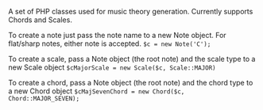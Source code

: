 A set of PHP classes used for music theory generation. Currently supports Chords and Scales.

To create a note just pass the note name to a new Note object. For flat/sharp notes, either note is accepted.
`$c = new Note('C');`

To create a scale, pass a Note object (the root note) and the scale type to a new Scale object
`$cMajorScale = new Scale($c, Scale::MAJOR)`

To create a chord, pass a Note object (the root note) and the chord type to a new Chord object
`$cMajSevenChord = new Chord($c, Chord::MAJOR_SEVEN);`